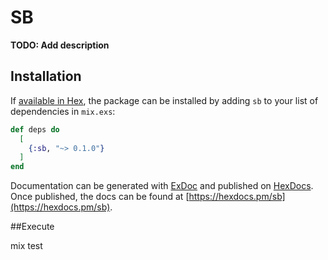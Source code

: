 # SB

**TODO: Add description**

## Installation

If [available in Hex](https://hex.pm/docs/publish), the package can be installed
by adding `sb` to your list of dependencies in `mix.exs`:

```elixir
def deps do
  [
    {:sb, "~> 0.1.0"}
  ]
end
```

Documentation can be generated with [ExDoc](https://github.com/elixir-lang/ex_doc)
and published on [HexDocs](https://hexdocs.pm). Once published, the docs can
be found at [https://hexdocs.pm/sb](https://hexdocs.pm/sb).


##Execute

mix test